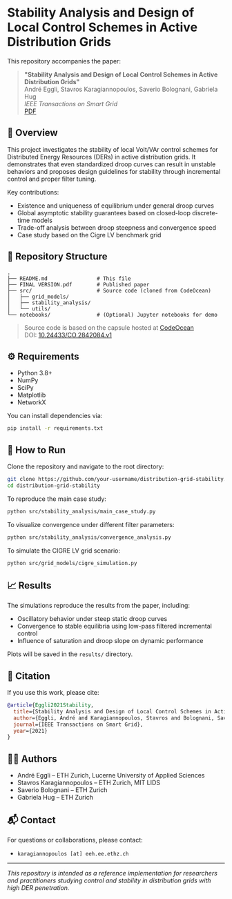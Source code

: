 # Stability Analysis and Design of Local Control Schemes in Active Distribution Grids

This repository accompanies the paper:

> **"Stability Analysis and Design of Local Control Schemes in Active Distribution Grids"**  
> André Eggli, Stavros Karagiannopoulos, Saverio Bolognani, Gabriela Hug  
> *IEEE Transactions on Smart Grid*  
> [PDF](./StabilityAnalysis_TPS_2020.pdf) 


## 📌 Overview

This project investigates the stability of local Volt/VAr control schemes for Distributed Energy Resources (DERs) in active distribution grids. It demonstrates that even standardized droop curves can result in unstable behaviors and proposes design guidelines for stability through incremental control and proper filter tuning.

Key contributions:
- Existence and uniqueness of equilibrium under general droop curves
- Global asymptotic stability guarantees based on closed-loop discrete-time models
- Trade-off analysis between droop steepness and convergence speed
- Case study based on the Cigre LV benchmark grid

## 📁 Repository Structure

```
.
├── README.md                # This file
├── FINAL VERSION.pdf        # Published paper
├── src/                     # Source code (cloned from CodeOcean)
│   ├── grid_models/
│   ├── stability_analysis/
│   └── utils/
└── notebooks/               # (Optional) Jupyter notebooks for demo
```

> Source code is based on the capsule hosted at [CodeOcean](https://codeocean.com/capsule/4870905/tree/v1)  
> DOI: [10.24433/CO.2842084.v1](https://doi.org/10.24433/CO.2842084.v1)

## ⚙️ Requirements

- Python 3.8+
- NumPy
- SciPy
- Matplotlib
- NetworkX

You can install dependencies via:

```bash
pip install -r requirements.txt
```

## 🚀 How to Run

Clone the repository and navigate to the root directory:

```bash
git clone https://github.com/your-username/distribution-grid-stability.git
cd distribution-grid-stability
```

To reproduce the main case study:

```bash
python src/stability_analysis/main_case_study.py
```

To visualize convergence under different filter parameters:

```bash
python src/stability_analysis/convergence_analysis.py
```

To simulate the CIGRE LV grid scenario:

```bash
python src/grid_models/cigre_simulation.py
```

## 📈 Results

The simulations reproduce the results from the paper, including:
- Oscillatory behavior under steep static droop curves
- Convergence to stable equilibria using low-pass filtered incremental control
- Influence of saturation and droop slope on dynamic performance

Plots will be saved in the `results/` directory.

## 📄 Citation

If you use this work, please cite:

```bibtex
@article{Eggli2021Stability,
  title={Stability Analysis and Design of Local Control Schemes in Active Distribution Grids},
  author={Eggli, André and Karagiannopoulos, Stavros and Bolognani, Saverio and Hug, Gabriela},
  journal={IEEE Transactions on Smart Grid},
  year={2021}
}
```

## 🧑‍💼 Authors

- André Eggli – ETH Zurich, Lucerne University of Applied Sciences
- Stavros Karagiannopoulos – ETH Zurich, MIT LIDS
- Saverio Bolognani – ETH Zurich
- Gabriela Hug – ETH Zurich

## 📬 Contact

For questions or collaborations, please contact:
- `karagiannopoulos [at] eeh.ee.ethz.ch`

---

*This repository is intended as a reference implementation for researchers and practitioners studying control and stability in distribution grids with high DER penetration.*